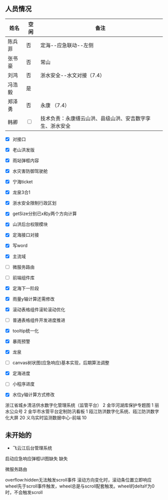 ## 人员情况
| 姓名   | 空闲                    | 备注                                                     |
| ------ | ----------------------- | -------------------------------------------------------- |
| 陈兵菲 | 否 |   定海--应急联动--左侧  |
| 张书豪 | 否 |   常山                           |
| 刘鸿   | 否 | 浙水安全--水文对接（7.4）                                       |
| 冯浩毅 | 是 |                             |
| 郑泽勇 | 否 | 永康 （7.4）                                         |
| 韩卿   | <input type="checkbox"> | 技术负责：永康缙云山洪、县级山洪、安吉数字孪生、浙水安全 |

- [x] 对接口
- [x] 老山洪发版
- [x] 雨站弹框内容
- [x] 水灾害防御驾驶舱
- [x] 宁海ticket
- [x] 龙泉3合1
- [x] 浙水安全限制行政区划
- [x] getSize分别已x和y两个方向计算
- [x] 山洪后台权限模块
- [x] 定海接口对接
- [x] 写word
- [x] 主流域
- [ ] 微服务路由
- [ ] 前端组件库
- [x] 定海下一阶段
- [x] 雨量y轴计算还需修改
- [x] 滚动表格组件滚轮滚动优化
- [ ] 普通表格组件开发进度推进
- [x] tooltip统一化
- [x] 暴雨预警
- [x] 龙泉
- [ ] canvas树状图(应急响应)基本实现，后期算法调整
- [x] 定海进度
- [ ] 小程序进度
- [x] 水位y轴计算方式修改


浙江省城乡清洁供水数字化管理系统（监管平台） 2
金华河湖库保护专题图 1
丽水公众号 2
金华市水管平台定制防汛看板  1
瓯江防洪数字化系统、瓯江防洪数字化大屏 20
义乌实时监测数据中心-前端 10



## 未开始的
+ 飞云江后台管理系统


启动应急响应弹框UI图缺失 缺失


微服务路由


overflow:hidden无法触发scroll事件
滚动方向变化时，滚动条位置立即响应
wheel先于scroll事件触发，wheel总是与scroll配套触发。wheel的deltaY为0时，不会触发scroll